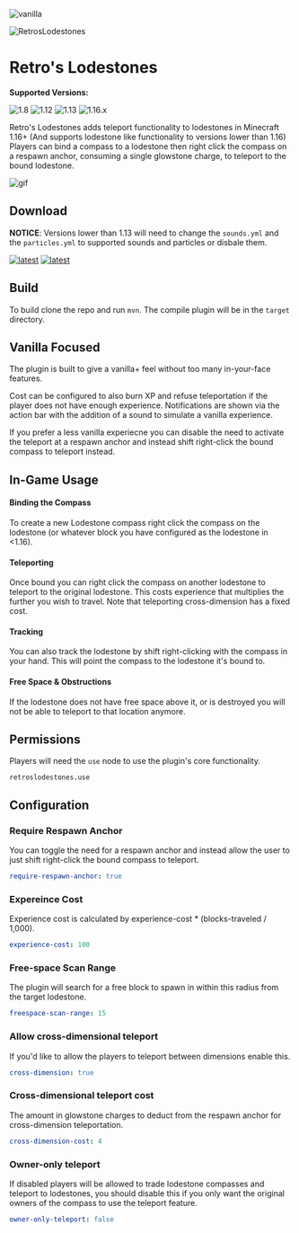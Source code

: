 ![vanilla](https://img.shields.io/badge/DESIGNED%20FOR-VANILLA+%20SERVERS-green?style=for-the-badge)

![RetrosLodestones](https://i.imgur.com/nEU97dd.png)
# Retro's Lodestones
**Supported Versions:**

![1.8](https://img.shields.io/badge/1.8-PARTIAL-yellow?style=for-the-badge) ![1.12](https://img.shields.io/badge/1.12-OK-blue?style=for-the-badge) ![1.13](https://img.shields.io/badge/1.13%20to%201.15-SUPPORTED-green?style=for-the-badge) ![1.16.x](https://img.shields.io/badge/1.16-PENDING-gray?style=for-the-badge)

Retro's Lodestones adds teleport functionality to lodestones in Minecraft 1.16+ 
(And supports lodestone like functionality to versions lower than 1.16) 
Players can bind a compass to a lodestone then right click the compass on a respawn 
anchor, consuming a single glowstone charge, to teleport to the bound lodestone.

![gif](https://i.imgur.com/bUpsHXA.gif)

## Download

**NOTICE**: Versions lower than 1.13 will need to change the `sounds.yml` and the `particles.yml` to supported sounds and particles or disbale them.

[![latest](https://img.shields.io/badge/Download-LATEST-green?style=for-the-badge&logo=gitlab&?logoColor=red)](https://gitlab.com/RetroPronghorn/retros-lodestones/-/packages/201060)
[![latest](https://img.shields.io/badge/Download-ALL%20Versions-green?style=for-the-badge&logo=mega&?logoColor=red)](https://mega.nz/folder/uC5FBLRY#W9OgBoFhCjRIjT3LQRe76g)


## Build
To build clone the repo and run `mvn`. The compile plugin will be in the `target` directory.

## Vanilla Focused

The plugin is built to give a vanilla+ feel without too many in-your-face features.

Cost can be configured to also burn XP and refuse teleportation if the player does 
not have enough experience. Notifications are shown via the action bar with the 
addition of a sound to simulate a vanilla experience. 

If you prefer a less vanilla experiecne you can disable the need to activate the 
teleport at a respawn anchor and instead shift right-click the bound compass to
teleport instead.

## In-Game Usage
#### Binding the Compass
To create a new Lodestone compass right click the compass on the lodestone (or whatever block
you have configured as the lodestone in <1.16).

#### Teleporting
Once bound you can right click the compass on another lodestone to teleport to the original lodestone.
This costs experience that multiplies the further you wish to travel. Note that 
teleporting cross-dimension has a fixed cost.

#### Tracking
You can also track the lodestone by shift right-clicking with the compass in your hand.
 This will point the compass to the lodestone it's bound to.
 
#### Free Space & Obstructions
If the lodestone does not have free space above it, or is destroyed you will not
be able to teleport to that location anymore. 

## Permissions
Players will need the `use` node to use the plugin's core functionality.
```
retroslodestones.use
```

## Configuration

### Require Respawn Anchor
You can toggle the need for a respawn anchor and instead allow the user to just
shift right-click the bound compass to teleport.
```yml
require-respawn-anchor: true
```

### Expereince Cost
Experience cost is calculated by experience-cost * (blocks-traveled / 1,000).
```yml
experience-cost: 100
```

### Free-space Scan Range
The plugin will search for a free block to spawn in within this radius from the 
target lodestone.
```yml
freespace-scan-range: 15
```

### Allow cross-dimensional teleport
If you'd like to allow the players to teleport between dimensions enable this.
```yml
cross-dimension: true
```

### Cross-dimensional teleport cost
The amount in glowstone charges to deduct from the respawn anchor for 
cross-dimension teleportation.
```yml
cross-dimension-cost: 4
```

### Owner-only teleport
If disabled players will be allowed to trade lodestone compasses and teleport to 
lodestones, you should disable this if you only want the original owners
of the compass to use the teleport feature.
```yml
owner-only-teleport: false
```
